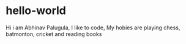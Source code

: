 # hello-world
Hi i am Abhinav Palugula, I like to code, My hobies are playing chess, batmonton, cricket and reading books
